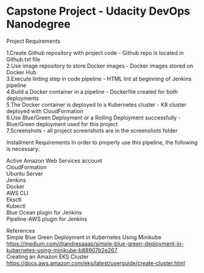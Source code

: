 # Capstone Project - Udacity DevOps Nanodegree 
Project Requirements

1.Create Github repository with project code - Github repo is located in Github.txt file               
2.Use image repository to store Docker images - Docker images stored on Docker Hub        
3.Execute linting step in code pipeline - HTML lint at beginning of Jenkins pipeline         
4.Build a Docker container in a pipeline - Dockerfile created for both deployments          
5.The Docker container is deployed to a Kubernetes cluster - K8 cluster deployed with CloudFormation  
6.Use Blue/Green Deployment or a Rolling Deployment successfully - Blue/Green deployment used for this project  
7.Screenshots - all project screenshots are in the screenshots folder   

Installment Requirements
In order to properly use this pipeline, the following is necessary:

Active Amazon Web Services account        
CloudFormation                  
Ubuntu Server                
Jenkins                     
Docker                    
AWS CLI                
Eksctl                   
Kubectl                     
Blue Ocean plugin for Jenkins               
Pipeline-AWS plugin for Jenkins              

References                          
Simple Blue Green Deployment in Kubernetes Using Minikube                    
https://medium.com/@andresaaap/simple-blue-green-deployment-in-kubernetes-using-minikube-b88907b2e267            
Creating an Amazon EKS Cluster            
https://docs.aws.amazon.com/eks/latest/userguide/create-cluster.html
